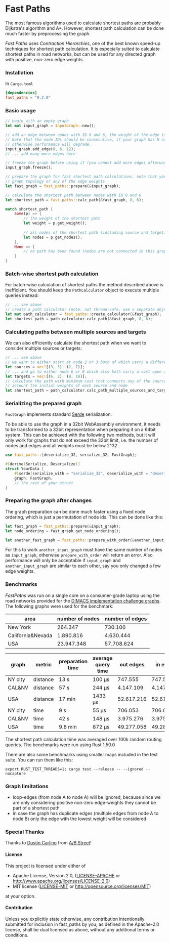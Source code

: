# Fast Paths

The most famous algorithms used to calculate shortest paths are probably Dijkstra's algorithm and A*. However, shortest path calculation can be done much faster by preprocessing the graph.

*Fast Paths* uses *Contraction Hierarchies*, one of the best known speed-up techniques for shortest path calculation. It is especially suited to calculate shortest paths in road networks, but can be used for any directed graph with positive, non-zero edge weights.

### Installation

In `Cargo.toml`

```toml
[dependencies]
fast_paths = "0.2.0"

```
### Basic usage

```rust
// begin with an empty graph
let mut input_graph = InputGraph::new();

// add an edge between nodes with ID 0 and 6, the weight of the edge is 12.
// Note that the node IDs should be consecutive, if your graph has N nodes use 0...N-1 as node IDs,
// otherwise performance will degrade.
input_graph.add_edge(0, 6, 12);
// ... add many more edges here

// freeze the graph before using it (you cannot add more edges afterwards, unless you call thaw() first)
input_graph.freeze();

// prepare the graph for fast shortest path calculations. note that you have to do this again if you want to change the
// graph topology or any of the edge weights
let fast_graph = fast_paths::prepare(&input_graph);

// calculate the shortest path between nodes with ID 8 and 6 
let shortest_path = fast_paths::calc_path(&fast_graph, 8, 6);

match shortest_path {
    Some(p) => {
        // the weight of the shortest path
        let weight = p.get_weight();
        
        // all nodes of the shortest path (including source and target)
        let nodes = p.get_nodes();
    },
    None => {
        // no path has been found (nodes are not connected in this graph)
    }
}


```

### Batch-wise shortest path calculation

For batch-wise calculation of shortest paths the method described above is inefficient. You should keep the `PathCalculator` object to execute multiple queries instead:

```rust
// ... see above
// create a path calculator (note: not thread-safe, use a separate object per thread)
let mut path_calculator = fast_paths::create_calculator(&fast_graph);
let shortest_path = path_calculator.calc_path(&fast_graph, 8, 6);
```

### Calculating paths between multiple sources and targets

We can also efficiently calculate the shortest path when we want to consider multiple sources or targets:

```rust
// ... see above
// we want to either start at node 2 or 3 both of which carry a different initial weight
let sources = vec![(3, 5), (2, 7)];
// ... and go to either node 6 or 8 which also both carry a cost upon arrival
let targets = vec![(6, 2), (8, 10)];
// calculate the path with minimum cost that connects any of the sources with any of the targets while taking into 
// account the initial weights of each source and node
let shortest_path = path_calculator.calc_path_multiple_sources_and_targets(&fast_graph, sources, targets);
```

### Serializing the prepared graph

`FastGraph` implements standard [Serde](https://serde.rs/) serialization.

To be able to use the graph in a 32bit WebAssembly environment, it needs to be transformed to a 32bit representation when preparing it on a 64bit system. This can be achieved with the following two methods, but it will only work for graphs that do not exceed the 32bit limit, i.e. the number of nodes and edges and all weights must be below 2^32.

```rust
use fast_paths::{deserialize_32, serialize_32, FastGraph};

#[derive(Serialize, Deserialize)]
struct YourData {
    #[serde(serialize_with = "serialize_32", deserialize_with = "deserialize_32")]
    graph: FastGraph,
    // the rest of your struct
}
```

### Preparing the graph after changes

The graph preparation can be done much faster using a fixed node ordering, which is just a permutation of node ids. This can be done like this:

```rust
let fast_graph = fast_paths::prepare(&input_graph);
let node_ordering = fast_graph.get_node_ordering();

let another_fast_graph = fast_paths::prepare_with_order(&another_input_graph, &node_ordering);
```

For this to work `another_input_graph` must have the same number of nodes as `input_graph`, otherwise `prepare_with_order` will return an error. Also performance will only be acceptable if `input_graph` and `another_input_graph` are similar to each other, say you only changed a few edge weights. 
 
### Benchmarks

*FastPaths* was run on a single core on a consumer-grade laptop using the road networks provided for the [DIMACS implementation challenge graphs](http://users.diag.uniroma1.it/challenge9/download.shtml). The following graphs were used for the benchmark:

|area|number of nodes|number of edges|
|-|-|-|
|New York|264.347|730.100|
|California&Nevada|1.890.816|4.630.444|
|USA|23.947.348|57.708.624|

|graph|metric|preparation time|average query time|out edges|in edges|
|-|-|-|-|-|-|
|NY city|distance|13 s|100 μs|747.555|747.559|
|CAL&NV|distance|57 s|244 μs|4.147.109|4.147.183|
|USA|distance|17 min|1433 μs|52.617.216|52.617.642|
|NY city|time|9 s|55 μs|706.053|706.084|
|CAL&NV|time|42 s|148 μs|3.975.276|3.975.627|
|USA|time|9.8 min|872 μs|49.277.058|49.283.162|

The shortest path calculation time was averaged over 100k random routing queries. The benchmarks were run using Rust 1.50.0

There are also some benchmarks using smaller maps included in the test suite. You can run them like this:
```shell
export RUST_TEST_THREADS=1; cargo test --release -- --ignored --nocapture
```

### Graph limitations 

- loop-edges (from node A to node A) will be ignored, because since we are only considering positive non-zero edge-weights they cannot be part of a shortest path 
- in case the graph has duplicate edges (multiple edges from node A to node B) only the edge with the lowest weight will be considered

### Special Thanks

Thanks to [Dustin Carlino](http://github.com/dabreegster) from [A/B Street](http://github.com/dabreegster/abstreet)!


#### License

This project is licensed under either of

 * Apache License, Version 2.0, ([LICENSE-APACHE](LICENSE-APACHE) or
   http://www.apache.org/licenses/LICENSE-2.0)
 * MIT license ([LICENSE-MIT](LICENSE-MIT) or
   http://opensource.org/licenses/MIT)

at your option.

#### Contribution

Unless you explicitly state otherwise, any contribution intentionally submitted
for inclusion in fast_paths by you, as defined in the Apache-2.0 license, shall be
dual licensed as above, without any additional terms or conditions.
